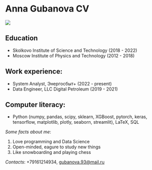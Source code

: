 # Anna Gubanova CV
![](https://needspec.ru/foto/specialisty/repetitory/msk/gubanova-anna-evgenevna/gubanova-anna-evgenevna_120x160.jpg)
## Education
* Skolkovo Institute of Science and Technology (2018 - 2022)
* Moscow Institute of Physics and Technology (2012 - 2018)

## Work experience:
* System Analyst, Энергосбыт+ (2022 - present)
* Data Engineer, LLC Digital Petroleum (2019 - 2021)

## Computer literacy:
* Python (numpy, pandas, scipy, sklearn, XGBoost, pytorch, keras, tensorflow, matplotlib, plotly, seaborn, streamlit), LaTeX, SQL

_Some facts about me_:
1. Love programming and Data Science
2. Open-minded, eagure to study new things
3. Like snowboarding and playing chess

_Contacts_: +79161214934, gubanova.93@mail.ru
